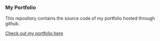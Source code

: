 ### My Portfolio
This repository contains the source code of my portfolio hosted through github.

[Check out my portfolio here](https://ankit-sr.github.io/)
